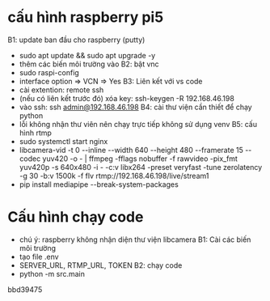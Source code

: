 # cấu hình raspberry pi5
B1: update ban đầu cho raspberry  (putty)
- sudo apt update && sudo apt upgrade -y
- thêm các biến môi trường vào
B2: bật vnc
- sudo raspi-config
- interface option => VCN => Yes
B3: Liên kết với vs code
- cài extention: remote ssh
- (nếu có liên kết trước đó)  xóa key: ssh-keygen -R 192.168.46.198
- vào ssh: ssh admin@192.168.46.198
B4: cài thư viện cần thiết để chạy python
- lỗi không nhận thư viên nên chạy trực tiếp không sử dụng venv
B5: cấu hình rtmp
- sudo systemctl start nginx
- libcamera-vid -t 0 --inline --width 640 --height 480 --framerate 15 --codec yuv420 -o - | ffmpeg -fflags nobuffer -f rawvideo -pix_fmt yuv420p -s 640x480 -i - -c:v libx264 -preset veryfast -tune zerolatency -g 30 -b:v 1500k -f flv rtmp://192.168.46.198/live/stream1
- pip install mediapipe --break-system-packages

# Cấu hình chạy code
- chú ý: raspberry không nhận diện thư viện libcamera
B1: Cài các biến môi trường
- tạo file .env
- SERVER_URL, RTMP_URL, TOKEN 
B2: chạy code
- python -m src.main


bbd39475